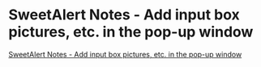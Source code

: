 # SweetAlert Notes - Add input box pictures, etc. in the pop-up window
[SweetAlert Notes - Add input box pictures, etc. in the pop-up window](https://aiwithcloud.com/2022/09/15/sweetalert_notes___add_input_box_pictures_etc-_in_the_pop_up_window/)